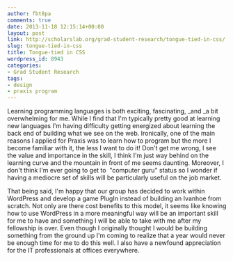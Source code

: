 ```yaml
---
author: fbt8pa
comments: true
date: 2013-11-18 12:15:14+00:00
layout: post
link: http://scholarslab.org/grad-student-research/tongue-tied-in-css/
slug: tongue-tied-in-css
title: Tongue-tied in CSS
wordpress_id: 8943
categories:
- Grad Student Research
tags:
- design
- praxis program
---
```


Learning programming languages is both exciting, fascinating, _and _a bit overwhelming for me. While I find that I'm typically pretty good at learning new languages I'm having difficulty getting energized about learning the back end of building what we see on the web. Ironically, one of the main reasons I applied for Praxis was to learn how to program but the more I become familiar with it, the less I want to do it! Don't get me wrong, I see the value and importance in the skill, I think I'm just way behind on the learning curve and the mountain in front of me seems daunting. Moreover, I don't think I'm ever going to get to  "computer guru" status so I wonder if having a mediocre set of skills will be particularly useful on the job market.

That being said, I'm happy that our group has decided to work within WordPress and develop a game PlugIn instead of building an Ivanhoe from scratch. Not only are there cost benefits to this model, it seems like knowing how to use WordPress in a more meaningful way will be an important skill for me to have and something I will be able to take with me after my fellowship is over. Even though I originally thought I would be building something from the ground up I'm coming to realize that a year would never be enough time for me to do this well. I also have a newfound appreciation for the IT professionals at offices everywhere.
